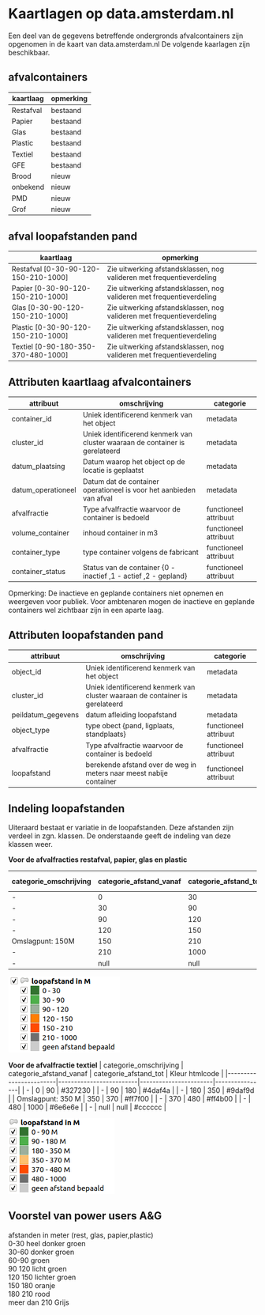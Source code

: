 # Kaartlagen op data.amsterdam.nl

Een deel van de gegevens betreffende ondergronds afvalcontainers zijn opgenomen in de kaart van data.amsterdam.nl
De volgende kaarlagen zijn beschikbaar.

## afvalcontainers

| **kaartlaag**                        | opmerking                                                             |
|--------------------------------------|-----------------------------------------------------------------------|
| Restafval                            | bestaand                                                              |
| Papier                               | bestaand                                                              |
| Glas                                 | bestaand                                                              |
| Plastic                              | bestaand                                                              |
| Textiel                              | bestaand                                                              |
| GFE                                  | bestaand                                                              |
| Brood                                | nieuw                                                                 |
| onbekend                             | nieuw                                                                 |
| PMD                                  | nieuw                                                                 |
| Grof                                 | nieuw                                                                 |


## afval loopafstanden pand

| **kaartlaag**                        | opmerking                                                             |
|--------------------------------------|-----------------------------------------------------------------------|
| Restafval [0-30-90-120-150-210-1000] | Zie uitwerking afstandsklassen, nog valideren met frequentieverdeling |
| Papier  [0-30-90-120-150-210-1000]   | Zie uitwerking afstandsklassen, nog valideren met frequentieverdeling |
| Glas  [0-30-90-120-150-210-1000]     | Zie uitwerking afstandsklassen, nog valideren met frequentieverdeling |
| Plastic  [0-30-90-120-150-210-1000]  | Zie uitwerking afstandsklassen, nog valideren met frequentieverdeling |
| Textiel  [0-90-180-350-370-480-1000]     | Zie uitwerking afstandsklassen, nog valideren met frequentieverdeling |


## Attributen kaartlaag afvalcontainers

| attribuut          | omschrijving                                                                 | categorie             |
|--------------------|------------------------------------------------------------------------------|-----------------------|
| container_id       | Uniek identificerend kenmerk van het object                                  | metadata              |
| cluster_id         | Uniek identificerend kenmerk van cluster waaraan de container is gerelateerd | metadata              |
| datum_plaatsing    | Datum waarop het object op de locatie is geplaatst                           | metadata              |
| datum_operationeel| Datum dat de container operationeel is voor het aanbieden van afval          | metadata              |
| afvalfractie       | Type afvalfractie waarvoor de container is bedoeld                           | functioneel attribuut |
| volume_container   | inhoud container in m3                                                       | functioneel attribuut |
| container_type     | type container volgens de fabricant                                          | functioneel attribuut |
| container_status   | Status van de container {0 - inactief ,1 - actief ,2 - gepland}              | functioneel attribuut |

Opmerking:
De inactieve en geplande containers niet opnemen en weergeven voor publiek.
Voor ambtenaren mogen de inactieve en geplande containers wel zichtbaar zijn in een aparte laag.

## Attributen loopafstanden pand

| attribuut          | omschrijving                                                                 | categorie             |
|--------------------|------------------------------------------------------------------------------|-----------------------|
| object_id          | Uniek identificerend kenmerk van het object                                  | metadata              |
| cluster_id         | Uniek identificerend kenmerk van cluster waaraan de container is gerelateerd | metadata              |
| peildatum_gegevens | datum afleiding loopafstand                                                  | metadata              |
| object_type        | type obect {pand, ligplaats, standplaats}                                    | functioneel attribuut |
| afvalfractie       | Type afvalfractie waarvoor de container is bedoeld                           | functioneel attribuut |
| loopafstand        | berekende afstand over de weg in meters naar meest nabije container          | functioneel attribuut |

## Indeling loopafstanden
Uiteraard bestaat er variatie in de loopafstanden. Deze afstanden zijn verdeel in zgn. klassen.
De onderstaande geeft de indeling van deze klassen weer.

**Voor de afvalfracties restafval, papier, glas en plastic**

| categorie_omschrijving | categorie_afstand_vanaf | categorie_afstand_tot | Kleur htmlcode |
|------------------------|-------------------------|-----------------------|----------------|
| -                      | 0                       | 30                    | #327230 |
| -                      | 30                      | 90                    | #4daf4a |
| -                      | 90                      | 120                   | #9daf9d |
| -                      | 120                     | 150                   | #ff7f00 |
| Omslagpunt: 150M       | 150                     | 210                   | #ff4b00 |
| -                      | 210                     | 1000                  | #6e6e6e |
| -                      | null                    | null                  | #cccccc |

![Legenda loopafstand](afb/legenda_loopafstanden_rest_glas_papier_plastic.png)

**Voor de afvalfractie textiel**
| categorie_omschrijving | categorie_afstand_vanaf | categorie_afstand_tot | Kleur htmlcode |
|------------------------|-------------------------|-----------------------|----------------|
| -                      | 0                       | 90                    | #327230 |
| -                      | 90                      | 180                   | #4daf4a |
| -                      | 180                     | 350                   | #9daf9d |
| Omslagpunt: 350 M      | 350                     | 370                   | #ff7f00 |
| -                      | 370                     | 480                   | #ff4b00 |
| -                      | 480                     | 1000                  | #6e6e6e |
| -                      | null                    | null                  | #cccccc |

![Legenda loopafstand](afb/legenda_loopafstand_textiel.png)

## Voorstel van power users A&G
afstanden in meter (rest, glas, papier,plastic)  
0-30          heel donker groen  
30-60         donker groen  
60-90         groen  
90 120        licht groen  
120 150       lichter groen  
150 180       oranje  
180 210       rood  
meer dan 210  Grijs  
